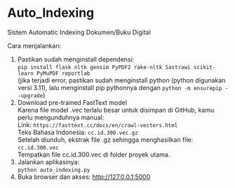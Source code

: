 # Auto_Indexing
Sistem Automatic Indexing Dokumen/Buku Digital

Cara menjalankan:
1. Pastikan sudah menginstall dependensi: <br>
``` pip install flask nltk gensim PyPDF2 rake-nltk Sastrawi scikit-learn PyMuPDF reportlab ```<br>
(jika terjadi error, pastikan sudah menginstall python (python digunakan versi 3.11), lalu menginstall pip pythonnya dengan ``` python -m ensurepip --upgrade ```)<br>
2. Download pre-trained FastText model<br>
Karena file model .vec terlalu besar untuk disimpan di GitHub, kamu perlu mengunduhnya manual:<br>
Link: `https://fasttext.cc/docs/en/crawl-vectors.html `<br>
Teks Bahasa Indonesia: `cc.id.300.vec.gz`<br>
Setelah diunduh, ekstrak file .gz sehingga menghasilkan file:
`cc.id.300.vec`<br>
Tempatkan file cc.id.300.vec di folder proyek utama.<br>
3. Jalankan aplikasinya: <br>
``` python auto_indexing.py ```<br>
4. Buka browser dan akses: http://127.0.0.1:5000